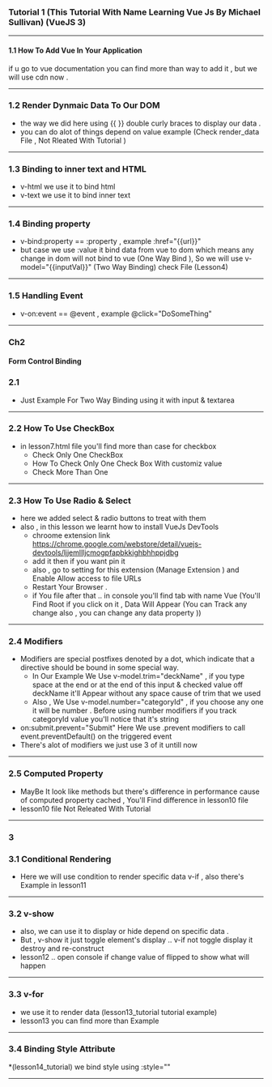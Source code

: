 ### Tutorial 1 (This Tutorial With Name Learning Vue Js By Michael Sullivan) (VueJS 3)

---------------------------------------------------------------------------------
#### 1.1 How To Add Vue In Your Application 
if u go to vue documentation you can find more than way to add it , but we will use cdn now .

----------------------------------------------------------------------------------

### 1.2 Render Dynmaic Data To Our DOM 
* the way we did here using {{  }} double curly braces to display our data .
* you can do alot of things depend on value example  (Check render_data File , Not Rleated With Tutorial  )

------------------------------------------------------------------------------------------------------------

### 1.3  Binding to inner text and HTML
* v-html we use it to bind html 
* v-text we use it to bind inner text 

--------------------------------------------------------------------------------------------------------------
### 1.4 Binding property 
* v-bind:property == :property , example :href="{{url}}" 
* but case we use :value it bind data from vue to dom which means 
any change in dom will not bind to vue (One Way Bind ), So 
we will use v-model="{{inputVal}}" (Two Way Binding) 
check File (Lesson4)
      
----------------------------------------------------------------------------------------------------------------

### 1.5 Handling Event 
* v-on:event == @event , example @click="DoSomeThing"

----------------------------------------------------------------------------------------------------------------

### Ch2
####  Form Control Binding 
### 2.1 
* Just Example For Two Way Binding using it with input & textarea  


----------------------------------------------------------------------------------------------------------
### 2.2 How To Use CheckBox
* in lesson7.html file you'll find more than case for checkbox 
  * Check Only One CheckBox 
  * How To Check Only One Check Box With customiz value 
  * Check More Than One

----------------------------------------------------------------------------------------------------------

### 2.3 How To Use Radio & Select 
* here we added select & radio buttons to treat with them
* also , in this lesson we learnt how to install VueJs DevTools
  * chroome extension link  https://chrome.google.com/webstore/detail/vuejs-devtools/ljjemllljcmogpfapbkkighbhhppjdbg 
  * add it then if you want pin it 
  * also , go to setting for this extension (Manage Extension ) and Enable Allow access to file URLs
  * Restart Your Browser .
  * if You file after that .. in console you'll find tab with name Vue (You'll Find Root if you click on it , Data Will Appear  (You can Track any change also , you can change any data property ))



----------------------------------------------------------------------------------------------------------------

### 2.4 Modifiers 
 * Modifiers are special postfixes denoted by a dot, which indicate that a directive should be bound in some special way.
   * In Our Example We Use v-model.trim="deckName" , if you type space at the end or at the end of this input & checked value off
     deckName it'll Appear without any space cause of trim that we used 
   * Also , We Use  v-model.number="categoryId" , if you choose any one it will be number .
    Before using number modifiers if you track categoryId value you'll notice that it's string 
  *  on:submit.prevent="Submit" Here We use .prevent modifiers to call event.preventDefault() on the triggered event
  * There's alot of modifiers we just use 3 of it untill now

---------------------------------------------------------------------------------------------------------------------------------


### 2.5 Computed Property
 * MayBe It look like methods but there's difference in performance cause of computed property cached ,
   You'll Find difference in lesson10 file 
 * lesson10 file Not Releated With Tutorial 


 ------------------------------------------------------------------------------------------------------------------------------ 

### 3
### 3.1 Conditional Rendering 
* Here we will use condition to render specific data  v-if ,  also there's Example in lesson11 


--------------------------------------------------------------------------------------------------------------------------------

### 3.2 v-show 
* also, we can use it to display or hide depend on specific data .
* But , v-show it just toggle element's display .. v-if not toggle display it destroy and re-construct 
* lesson12 .. open console if change value of flipped to show what will happen 

--------------------------------------------------------------------------------------------------------------------------------
### 3.3 v-for 
* we use it to render data  (lesson13_tutorial tutorial example)
* lesson13 you can find more than Example 

--------------------------------------------------------------------------------------------------------------------------------
### 3.4 Binding Style Attribute 
*(lesson14_tutorial) we bind style using :style=""

--------------------------------------------------------------------------------------------------------------------------------